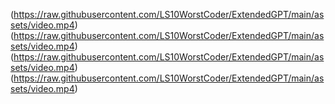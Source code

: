 (https://raw.githubusercontent.com/LS10WorstCoder/ExtendedGPT/main/assets/video.mp4)
(https://raw.githubusercontent.com/LS10WorstCoder/ExtendedGPT/main/assets/video.mp4)
(https://raw.githubusercontent.com/LS10WorstCoder/ExtendedGPT/main/assets/video.mp4)
(https://raw.githubusercontent.com/LS10WorstCoder/ExtendedGPT/main/assets/video.mp4)
